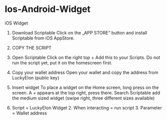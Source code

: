 # Ios-Android-Widget


iOS Widget

1. Download Scriptable
Click on the „APP STORE“ button and install Scriptable from iOS AppStore.

2. COPY THE SCRIPT

3. Open Scriptable
Click on the right top +  Add this to your Scripts. Do not run the script yet, put it on the homescreen first.

4. Copy your wallet address
Open your wallet and copy the address from LuckyElon (public key)

5. Insert widget
To place a widget on the Home screen, long press on the screen. A + appears at the top right, press there. Search Scriptable add the medium sized widget (swipe right, three different sizes available)

1. Script = LuckyElon Widget 2. When interacting = run script 3. Parameter = Wallet address
